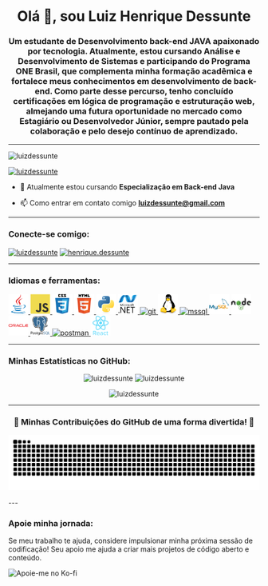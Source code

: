 <h1 align="center">Olá 👋, sou Luiz Henrique Dessunte</h1>
<h3 align="center">Um estudante de Desenvolvimento back-end JAVA apaixonado por tecnologia. Atualmente, estou cursando Análise e Desenvolvimento de Sistemas e participando do Programa ONE Brasil, que complementa minha formação acadêmica e fortalece meus conhecimentos em desenvolvimento de back-end. Como parte desse percurso, tenho concluído certificações em lógica de programação e estruturação web, almejando uma futura oportunidade no mercado como Estagiário ou Desenvolvedor Júnior, sempre pautado pela colaboração e pelo desejo contínuo de aprendizado.</h3>

---

<p align="left"> <img src="https://komarev.com/ghpvc/?username=luizdessunte&label=Profile%20views&color=0e75b6&style=flat" alt="luizdessunte" /> </p>

<p align="left"> <a href="https://github.com/ryo-ma/github-profile-trophy"><img src="https://github-profile-trophy.vercel.app/?username=luizdessunte&theme=dracula&no-frame=true&no-bg=true" alt="luizdessunte" /></a> </p>

- 🌱 Atualmente estou cursando **Especialização em Back-end Java**

- 📫 Como entrar em contato comigo **luizdessunte@gmail.com**

---

<h3 align="left">Conecte-se comigo:</h3>
<p align="left">
<a href="https://linkedin.com/in/luizdessunte" target="blank"><img align="center" src="https://raw.githubusercontent.com/rahuldkjain/github-profile-readme-generator/master/src/images/icons/Social/linked-in-alt.svg" alt="luizdessunte" height="30" width="40" /></a>
<a href="https://instagram.com/henrique.dessunte" target="blank"><img align="center" src="https://raw.githubusercontent.com/rahuldkjain/github-profile-readme-generator/master/src/images/icons/Social/instagram.svg" alt="henrique.dessunte" height="30" width="40" /></a>
</p>

---

<h3 align="left">Idiomas e ferramentas:</h3>
<p align="left">
    <a href="https://www.java.com" target="_blank" rel="noreferrer"> <img src="https://raw.githubusercontent.com/devicons/devicon/master/icons/java/java-original.svg" alt="java" width="40" height="40"/> </a>
    <a href="https://developer.mozilla.org/en-US/docs/Web/JavaScript" target="_blank" rel="noreferrer"> <img src="https://raw.githubusercontent.com/devicons/devicon/master/icons/javascript/javascript-original.svg" alt="javascript" width="40" height="40"/> </a>
    <a href="https://www.w3schools.com/css/" target="_blank" rel="noreferrer"> <img src="https://raw.githubusercontent.com/devicons/devicon/master/icons/css3/css3-original-wordmark.svg" alt="css3" width="40" height="40"/> </a>
    <a href="https://www.w3.org/html/" target="_blank" rel="noreferrer"> <img src="https://raw.githubusercontent.com/devicons/devicon/master/icons/html5/html5-original-wordmark.svg" alt="html5" width="40" height="40"/> </a>
    <a href="https://www.python.org" target="_blank" rel="noreferrer"> <img src="https://raw.githubusercontent.com/devicons/devicon/master/icons/python/python-original.svg" alt="python" width="40" height="40"/> </a>
    <a href="https://dotnet.microsoft.com/" target="_blank" rel="noreferrer"> <img src="https://raw.githubusercontent.com/devicons/devicon/master/icons/dot-net/dot-net-original-wordmark.svg" alt="dotnet" width="40" height="40"/> </a>
    <a href="https://git-scm.com/" target="_blank" rel="noreferrer"> <img src="https://www.vectorlogo.zone/logos/git-scm/git-scm-icon.svg" alt="git" width="40" height="40"/> </a>
    <a href="https://www.linux.org/" target="_blank" rel="noreferrer"> <img src="https://raw.githubusercontent.com/devicons/devicon/master/icons/linux/linux-original.svg" alt="linux" width="40" height="40"/> </a>
    <a href="https://www.microsoft.com/en-us/sql-server" target="_blank" rel="noreferrer"> <img src="https://www.svgrepo.com/show/303229/microsoft-sql-server-logo.svg" alt="mssql" width="40" height="40"/> </a>
    <a href="https://www.mysql.com/" target="_blank" rel="noreferrer"> <img src="https://raw.githubusercontent.com/devicons/devicon/master/icons/mysql/mysql-original-wordmark.svg" alt="mysql" width="40" height="40"/> </a>
    <a href="https://nodejs.org" target="_blank" rel="noreferrer"> <img src="https://raw.githubusercontent.com/devicons/devicon/master/icons/nodejs/nodejs-original-wordmark.svg" alt="nodejs" width="40" height="40"/> </a>
    <a href="https://www.oracle.com/" target="_blank" rel="noreferrer"> <img src="https://raw.githubusercontent.com/devicons/devicon/master/icons/oracle/oracle-original.svg" alt="oracle" width="40" height="40"/> </a>
    <a href="https://www.postgresql.org" target="_blank" rel="noreferrer"> <img src="https://raw.githubusercontent.com/devicons/devicon/master/icons/postgresql/postgresql-original-wordmark.svg" alt="postgresql" width="40" height="40"/> </a>
    <a href="https://postman.com" target="_blank" rel="noreferrer"> <img src="https://www.vectorlogo.zone/logos/getpostman/getpostman-icon.svg" alt="postman" width="40" height="40"/> </a>
    <a href="https://reactjs.org/" target="_blank" rel="noreferrer"> <img src="https://raw.githubusercontent.com/devicons/devicon/master/icons/react/react-original-wordmark.svg" alt="react" width="40" height="40"/> </a>
</p>

---

<h3 align="left">Minhas Estatísticas no GitHub:</h3>

<p align="center">
    <img src="https://github-readme-stats.vercel.app/api/top-langs?username=luizdessunte&show_icons=true&locale=en&layout=compact&theme=dark" alt="luizdessunte" />
    <img src="https://github-readme-stats.vercel.app/api?username=luizdessunte&show_icons=true&locale=en&theme=dark" alt="luizdessunte" />
</p>

<p align="center">
    <img src="https://github-readme-streak-stats.herokuapp.com/?user=luizdessunte&theme=dark" alt="luizdessunte" />
</p>

---

<h3 align="center">🐍 Minhas Contribuições do GitHub de uma forma divertida! 🐍</h3>
<p align="center">
    <img src="https://github.com/luizdessunte/luizdessunte/blob/output/github-contribution-grid-snake.svg" alt="snake" />
</p>
---

<h3 align="left">Apoie minha jornada:</h3>
<p>
    Se meu trabalho te ajuda, considere impulsionar minha próxima sessão de codificação! Seu apoio me ajuda a criar mais projetos de código aberto e conteúdo.
</p>
<p>
    <a href="https://ko-fi.com/luizdessunte">
        <img align="left" src="https://cdn.ko-fi.com/cdn/kofi3.png?v=3" height="50" width="210" alt="Apoie-me no Ko-fi" />
    </a>
</p>
<br><br>

